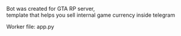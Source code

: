 Bot was created for GTA RP server, \
template that helps you sell internal game currency inside telegram

Worker file: app.py
